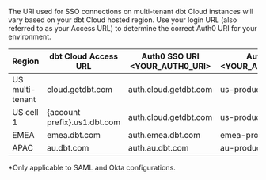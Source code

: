 
The URI used for SSO connections on multi-tenant dbt Cloud instances will vary based on your dbt Cloud hosted region. Use your login URL (also referred to as your Access URL) to determine the correct Auth0 URI for your environment.

| Region | dbt Cloud Access URL | Auth0 SSO URI <YOUR_AUTH0_URI> | Auth0 Entity ID <YOUR_AUTH0_ENTITYID>* |
|--------|-----------------------|-------------------------------|----------------------------------------|
| US multi-tenant   | cloud.getdbt.com      | auth.cloud.getdbt.com | us-production-mt                       |
| US cell 1 | \{account prefix\}.us1.dbt.com | auth.cloud.getdbt.com | us-production-mt |
| EMEA   | emea.dbt.com         | auth.emea.dbt.com     | emea-production-mt                     |
| APAC   | au.dbt.com           | auth.au.dbt.com       | au-production-mt                       |

*Only applicable to SAML and Okta configurations.
